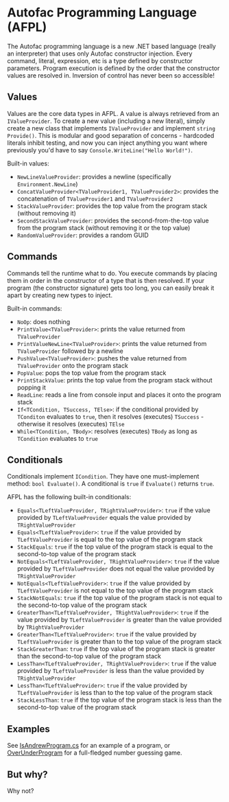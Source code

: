 # Autofac Programming Language (AFPL)

The Autofac programming language is a new .NET based language (really an interpreter) that uses only Autofac constructor injection. Every command, literal, expression, etc is a type defined by constructor parameters. Program execution is defined by the order that the constructor values are resolved in. Inversion of control has never been so accessible!

## Values

Values are the core data types in AFPL. A value is always retrieved from an `IValueProvider`. To create a new value (including a new literal), simply create a new class that implements `IValueProvider` and implement `string Provide()`. This is modular and good separation of concerns - hardcoded literals inhibit testing, and now you can inject anything you want where previously you'd have to say `Console.WriteLine("Hello World!")`.

Built-in values:

- `NewLineValueProvider`: provides a newline (specifically `Environment.NewLine`)
- `ConcatValueProvider<TValueProvider1, TValueProvider2>`: provides the concatenation of `TValueProvider1` and `TValueProvider2`
- `StackValueProvider`: provides the top value from the program stack (without removing it)
- `SecondStackValueProvider`: provides the second-from-the-top value from the program stack (without removing it or the top value)
- `RandomValueProvider`: provides a random GUID

## Commands

Commands tell the runtime what to do. You execute commands by placing them in order in the constructor of a type that is then resolved. If your program (the constructor signature) gets too long, you can easily break it apart by creating new types to inject.

Built-in commands:

- `NoOp`: does nothing
- `PrintValue<TValueProvider>`: prints the value returned from `TValueProvider`
- `PrintValueNewLine<TValueProvider>`: prints the value returned from `TValueProvider` followed by a newline
- `PushValue<TValueProvider>`: pushes the value returned from `TValueProvider` onto the program stack
- `PopValue`: pops the top value from the program stack
- `PrintStackValue`: prints the top value from the program stack without popping it
- `ReadLine`: reads a line from console input and places it onto the program stack
- `If<TCondition, TSuccess, TElse>`: if the conditional provided by `TConditon` evaluates to `true`, then it resolves (executes) `TSuccess` - otherwise it resolves (executes) `TElse`
- `While<TCondition, TBody>`: resolves (executes) `TBody` as long as `TCondition` evaluates to `true`

## Conditionals

Conditionals implement `ICondition`. They have one must-implement method: `bool Evaluate()`. A conditional is `true` if `Evaluate()` returns `true`.

AFPL has the following built-in conditionals:

- `Equals<TLeftValueProvider, TRightValueProvider>`: `true` if the value provided by `TLeftValueProvider` equals the value provided by `TRightValueProvider`
- `Equals<TLeftValueProvider>`: `true` if the value provided by `TLeftValueProvider` is equal to the top value of the program stack
- `StackEquals`: `true` if the top value of the program stack is equal to the second-to-top value of the program stack
- `NotEquals<TLeftValueProvider, TRightValueProvider>`: `true` if the value provided by `TLeftValueProvider` does not equal the value provided by `TRightValueProvider`
- `NotEquals<TLeftValueProvider>`: `true` if the value provided by `TLeftValueProvider` is not equal to the top value of the program stack
- `StackNotEquals`: `true` if the top value of the program stack is not equal to the second-to-top value of the program stack
- `GreaterThan<TLeftValueProvider, TRightValueProvider>`: `true` if the value provided by `TLeftValueProvider` is greater than the value provided by `TRightValueProvider`
- `GreaterThan<TLeftValueProvider>`: `true` if the value provided by `TLeftValueProvider` is greater than to the top value of the program stack
- `StackGreaterThan`: `true` if the top value of the program stack is greater than the second-to-top value of the program stack
- `LessThan<TLeftValueProvider, TRightValueProvider>`: `true` if the value provided by `TLeftValueProvider` is less than the value provided by `TRightValueProvider`
- `LessThan<TLeftValueProvider>`: `true` if the value provided by `TLeftValueProvider` is less than to the top value of the program stack
- `StackLessThan`: `true` if the top value of the program stack is less than the second-to-top value of the program stack

## Examples

See [IsAndrewProgram.cs](TestConsoleApp/IsAndrewProgram.cs) for an example of a program, or [OverUnderProgram](TestConsoleApp/OverUnderProgram.cs) for a full-fledged number guessing game.

## But why?

Why not?
